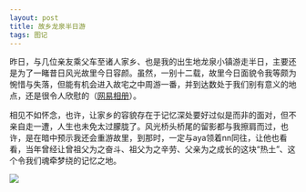 ```yaml
---
layout: post
title: 故乡龙泉半日游
tags: 图记 
---
```


昨日，与几位亲友乘父车至诸人家乡、也是我的出生地龙泉小镇游走半日，主要还是为了一睹昔日风光故里今日容颜。虽然，一别十二载，故里今日面貌令我等颇为惋惜与失落，但能有机会进入故宅之中周游一番，并到达数处于我们别有意义的地点，还是很令人欣慰的（[网易相册](http://photo.163.com/cpxxpc/#m=1&aid=259053611&p=1)）。 

相见不如怀念，也许，让家乡的容貌存在于记忆深处要好过似是而非的面对，但不亲自走一遭，人生也未免太过朦胧了。风光桥头桥尾的留影都与我擦肩而过，也许，是在暗中预示我还会重游故里，到那时，一定与aya领着nn同往，让他也看看，当年曾经让曾祖父为之奋斗、祖父为之辛劳、父亲为之成长的这块“热土”、这个令我们魂牵梦绕的记忆之地。 

![](http://ohfv138uq.bkt.clouddn.com/longquan.jpg-700)

